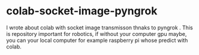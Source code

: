 # colab-socket-image-pyngrok
I wrote about colab with socket image transmisson thnaks to pyngrok . This is repository important for robotics, if without your computer gpu maybe, you can your local computer for example raspberry pi whose predict with colab.
